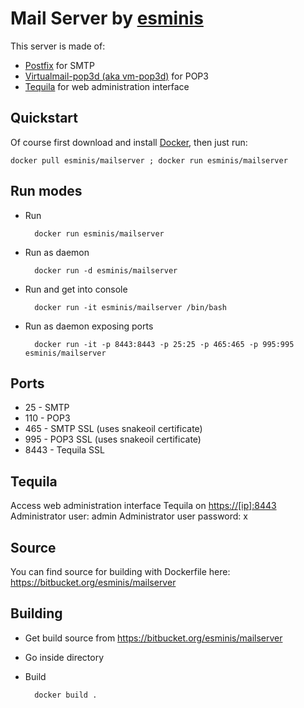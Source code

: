 Mail Server by [esminis](http://esminis.com)
============================================

This server is made of:

* [Postfix](http://www.postfix.org/) for SMTP
* [Virtualmail-pop3d (aka vm-pop3d)](http://www.reedmedia.net/software/virtualmail-pop3d/) for POP3
* [Tequila](http://www.loomsday.co.nz/development?id=tequila) for web administration interface

Quickstart
----------

Of course first download and install [Docker](https://docker.com/), then just run:

    docker pull esminis/mailserver ; docker run esminis/mailserver

Run modes
---------
* Run 

        docker run esminis/mailserver
* Run as daemon

        docker run -d esminis/mailserver
* Run and get into console

        docker run -it esminis/mailserver /bin/bash
* Run as daemon exposing ports

        docker run -it -p 8443:8443 -p 25:25 -p 465:465 -p 995:995 esminis/mailserver

Ports
-----

* 25 - SMTP
* 110 - POP3
* 465 - SMTP SSL (uses snakeoil certificate)
* 995 - POP3 SSL (uses snakeoil certificate)
* 8443 - Tequila SSL

Tequila
-------

Access web administration interface Tequila on [https://[ip]:8443](https://[ip]:8443)
Administrator user: admin
Administrator user password: x

Source
------

You can find source for building with Dockerfile here: https://bitbucket.org/esminis/mailserver

Building
--------

* Get build source from https://bitbucket.org/esminis/mailserver
* Go inside directory
* Build

        docker build .